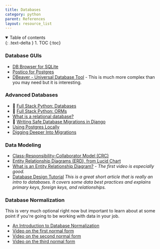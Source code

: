 ```yaml
---
title: Databases
category: python
parent: References
layout: resource_list
---
```


<details open markdown="block">
  <summary>
    Table of contents
  </summary>
  {: .text-delta }
1. TOC
{:toc}
</details>

### Database GUIs

- [DB Browser for SQLite](https://sqlitebrowser.org/)
- [Postico for Postgres](https://eggerapps.at/postico/)
- [DBeaver - Universal Database Tool](https://dbeaver.io/) - This is much more complex than you may need but it is interesting.

### Advanced Databases

- 📖 [Full Stack Python: Databases](https://www.fullstackpython.com/databases.html)
- 📖 [Full Stack Python: ORMs](https://www.fullstackpython.com/object-relational-mappers-orms.html)
- [What is a relational database?](https://www.techtarget.com/searchdatamanagement/definition/relational-database)
- 📖 [Writing Safe Database Migrations in Django](https://markusholtermann.eu/2021/06/writing-safe-database-migrations-in-django/)
- [Using Postgres Locally](https://momentumlearn.notion.site/Using-Postgres-Locally-6d24cd1ea8854eabb875023d6696fba9)
- [Digging Deeper Into Migrations](https://realpython.com/digging-deeper-into-migrations/)

### Data Modeling

- [Class-Responsibility-Collaborator Model (CRC)](http://agilemodeling.com/artifacts/crcModel.htm)
- [Entity Relationship Diagrams (ERD), from Lucid Chart](https://www.youtube.com/watch?v=QpdhBUYk7Kk)
- [What is an Entity Relationship Diagram?](https://www.lucidchart.com/pages/er-diagrams) - _The first video is especially good._
- [Database Design Tutorial](https://learndjango.com/tutorials/database-design-tutorial-beginners) _This is a great short article that is really an intro to databases. It covers some data best practices and explains primary keys, foreign keys, and relationships._

### Database Normalization

This is very much optional right now but important to learn about at some point if you're going to be working with data in your job.

- [An Introduction to Database Normalization](http://mikehillyer.com/articles/an-introduction-to-database-normalization/)
- [Video on the first normal form](https://youtu.be/K7vzLrGCV50)
- [Video on the second normal form](https://youtu.be/A9sezRxNhWY)
- [Video on the third normal form](https://youtu.be/GP_RcibUicQ)
